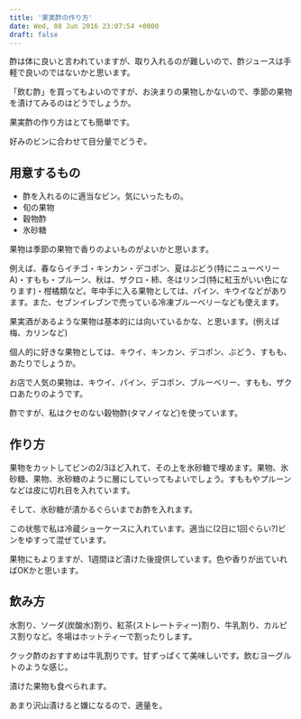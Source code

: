 ```yaml
---
title: '果実酢の作り方'
date: Wed, 08 Jun 2016 23:07:54 +0000
draft: false
---
```


酢は体に良いと言われていますが、取り入れるのが難しいので、酢ジュースは手軽で良いのではないかと思います。

「飲む酢」を買ってもよいのですが、お決まりの果物しかないので、季節の果物を漬けてみるのはどうでしょうか。

果実酢の作り方はとても簡単です。

好みのビンに合わせて目分量でどうぞ。

用意するもの
------

*   酢を入れるのに適当なビン。気にいったもの。
*   旬の果物
*   穀物酢
*   氷砂糖

果物は季節の果物で香りのよいものがよいかと思います。

例えば、春ならイチゴ・キンカン・デコポン、夏はぶどう(特にニューベリーA)・すもも・プルーン、秋は、ザクロ・柿、冬はリンゴ(特に紅玉がいい色になります)・柑橘類など。年中手に入る果物としては、パイン、キウイなどがあります。また、セブンイレブンで売っている冷凍ブルーベリーなども使えます。

果実酒があるような果物は基本的には向いているかな、と思います。(例えば梅、カリンなど)

個人的に好きな果物としては、キウイ、キンカン、デコポン、ぶどう、すもも、あたりでしょうか。

お店で人気の果物は、キウイ、パイン、デコポン、ブルーベリー、すもも、ザクロあたりのようです。

酢ですが、私はクセのない穀物酢(タマノイなど)を使っています。

作り方
---

果物をカットしてビンの2/3ほど入れて、その上を氷砂糖で埋めます。果物、氷砂糖、果物、氷砂糖のように層にしていってもよいでしょう。すももやプルーンなどは皮に切れ目を入れています。

そして、氷砂糖が漬かるぐらいまでお酢を入れます。

この状態で私は冷蔵ショーケースに入れています。適当に(2日に1回ぐらい?)ビンをゆすって混ぜています。

果物にもよりますが、1週間ほど漬けた後提供しています。色や香りが出ていればOKかと思います。

飲み方
---

水割り、ソーダ(炭酸水)割り、紅茶(ストレートティー)割り、牛乳割り、カルピス割りなど。冬場はホットティーで割ったりします。

クック酢のおすすめは牛乳割りです。甘ずっぱくて美味しいです。飲むヨーグルトのような感じ。

漬けた果物も食べられます。

あまり沢山漬けると嫌になるので、適量を。